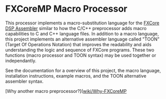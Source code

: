# FXCoreMP Macro Processor
This processor implements a macro-substitution language for the [FXCore DSP Assembler](https://www.experimentalnoize.com/product_FXCore.php) similar to
how the C/C++ preprocessor adds macro capabilities to C and C++ language files. In addition to a macro language, this project
implements an alternative assembler language called "TOON" (Target Of Operations Notation) that improves the readability and aids understanding the logic and sequence of
FXCore programs. These two functions (macro processor and TOON syntax) may be used together or independantly.

See the documentation for a overview of this project, the macro language, installation instructions, example macros, and the TOON alternative assembler syntax.

[Why another macro preprocessor?]([wiki/Why-FXCoreMP](../../../wiki/Why-FXCoreMP)
